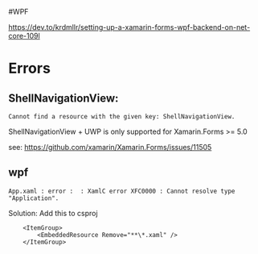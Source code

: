 #WPF

https://dev.to/krdmllr/setting-up-a-xamarin-forms-wpf-backend-on-net-core-109l

# Errors

## ShellNavigationView:
```
Cannot find a resource with the given key: ShellNavigationView.
```

ShellNavigationView + UWP is only supported for Xamarin.Forms >= 5.0

see: https://github.com/xamarin/Xamarin.Forms/issues/11505

## wpf

```
App.xaml : error :  : XamlC error XFC0000 : Cannot resolve type "Application".
```

Solution:
Add this to csproj
```
    <ItemGroup>
        <EmbeddedResource Remove="**\*.xaml" />
    </ItemGroup>
```